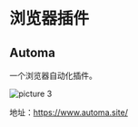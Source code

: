 # 浏览器插件

## Automa

一个浏览器自动化插件。

![picture 3](/img/chrome-plugin-474e12f59117aa28815b2ddf53e7a4ceaa7be58a007688907dbf1f62733d4299.png)

地址：https://www.automa.site/

